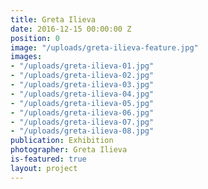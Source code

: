 ```yaml
---
title: Greta Ilieva
date: 2016-12-15 00:00:00 Z
position: 0
image: "/uploads/greta-ilieva-feature.jpg"
images:
- "/uploads/greta-ilieva-01.jpg"
- "/uploads/greta-ilieva-02.jpg"
- "/uploads/greta-ilieva-03.jpg"
- "/uploads/greta-ilieva-04.jpg"
- "/uploads/greta-ilieva-05.jpg"
- "/uploads/greta-ilieva-06.jpg"
- "/uploads/greta-ilieva-07.jpg"
- "/uploads/greta-ilieva-08.jpg"
publication: Exhibition
photographer: Greta Ilieva
is-featured: true
layout: project
---
```


